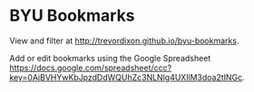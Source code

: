BYU Bookmarks
=============
View and filter at http://trevordixon.github.io/byu-bookmarks.

Add or edit bookmarks using the Google Spreadsheet https://docs.google.com/spreadsheet/ccc?key=0AjBVHYwKbJpzdDdWQUhZc3NLNlg4UXllM3doa2tINGc.